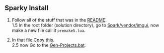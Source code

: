 ## Sparky Install

1. Follow all of the stuff that was in the [README](https://github.com/BEASTSM96/Sparky-Engine/blob/master/README.md).                                                                            
  1.5 In the root folder (solution directory), go to [Spark/vendor/imgui](https://github.com/BEASTSM96/Sparky-Engine/tree/master/Spark/vendor), now make a new file call it `premake5.lua`.
  
  
2. In that file Copy [this](https://github.com/BEASTSM96/Sparky-Engine/blob/master/Spark/vendor/imgui.p5.premake5).  
  2.5 now Go to the [Gen-Projects.bat](https://github.com/BEASTSM96/Sparky-Engine/blob/master/scripts/WindowsGenProjects.bat).
 
